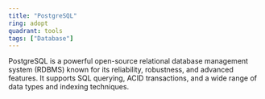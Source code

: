 ```yaml
---
title: "PostgreSQL"
ring: adopt
quadrant: tools
tags: ["Database"]
---
```


PostgreSQL is a powerful open-source relational database management system (RDBMS) known for its reliability, robustness, and advanced features. It supports SQL querying, ACID transactions, and a wide range of data types and indexing techniques.